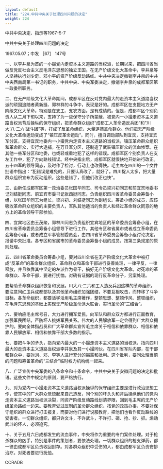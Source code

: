 ```yaml
---
layout: default
title: "224.中共中央关于处理四川问题的决定"
weight: 224
---
```


中共中央决定、指示等1967-5-7

中共中央关于处理四川问题的决定

1967.05.07；中发 ［67］ 147号

一、以李井泉为首的一小撮党内走资本主义道路的当权派，长期以来，把四川省当做反党反社会主义反毛泽东思想的独立王国。在无产阶级文化大革命中，李井泉等人坚持执行刘少奇、邓小平的资产阶级反动路线。中共中央决定撤销李井泉的中共中央西南局第一书记的职务，中共中央、中央军委决定，撤销李井泉的成都军区第一政委所职务。

二、在无产阶级文化大革命期间，成都军区在反对党内最大的走资本主义道路当权派的顽固追随者黄新挺、郭林祥的斗争中，表现是好的。成都军区在支援地方无产阶级文化大革命，特别是在支工、支农方面，是有成绩的。但是，成都军区个别负责人从二月下旬以来，支持了为一些保守分子所蒙蔽、被党内一小撮走资本主义道路当权派背后操纵的保守组织，把革命群众组织“成都工人革命造反兵团”和“川大‘八·二六’战斗团”等，打成了反革命组织，大量逮捕革命群众。他们把无产阶级文化大革命运动变成了“镇压反革命运动”。同时，擅自调动部队到宜宾，支持宜宾军分区，支持宜宾地委内一小撮党内走资本主义道路的当权派，镇压革命群众组织和革命群众，实行大逮捕。在万县军分区，还制造了武装镇压群众的流血惨案。在其他一些军分区和地委，也或轻或重地犯了这样的错误。成都军区个别负责人在支左工作中，犯了方向路线错误。经中央指出后，成都军区就很快地开始进行改正。五十四军的领导同志，及时作了检讨，行动上也改得快。毛主席在四川的一个文件批语中指出：“犯错误是难免的，只要认真改了，就好了。四川捉人太多，把大量群众组织宣布为反动组织，这些是错了，但他们改正也快”。

三、由新任成都军区第一政治委员张国华同志、司令员梁兴初同志和前宜宾地委书记刘结挺同志、前宜宾市委书记张西挺同志，负责组织四川省革命委员会筹备小组，以张国华同志为组长，梁兴初、刘结挺同志为副组长。筹备小组的成员，应该吸收革命群众组织的主要负责人，军队其他适当的负责人和经过革命群众同意的地方上的革命领导干部参加。

四、宜宾地区由王茂聚，郭林川同志负责组织宜宾地区的革命委员会筹备小组，在四川省革命委员会筹备小组领导下进行工作。其他专区和省属市或者成立革命委员会筹备小组，或者成立军事管制委员会，由四川省革命委员会筹备小组讨论决定，报请中央批准。各专区和省属市的革命委员会筹备小组的成员，按第三条规定的原则处理。

五、四川省革命委员会筹备小组，要对四川全省在无产阶级文化大革命中被打成“反革命”的革命群众组织、革命群众和革命干部进行妥善处理，一律平反，一律释放，并且依靠其中坚定的左派作为骨干，搞好无产阶级文化大革命。对死难的革命群众、革命干部，要进行抚恤。对确有证据的现行反革命分子，另案处理。

要帮助革命群众组织恢复和发展。川大八·二六和工人造反兵团这样的革命组织，要注意同红卫兵成都部队及其他革命组织加强团结，不要互相攻击，而转移了斗争目标。各革命组织，都要活学活用毛主席著作，整顿思想、整顿作风、整顿组织，在毛泽东思想的基础上实现无产阶级革命派大联合，实行革命的“三结合”。

六、要响应毛主席号召，大力进行拥军爱民，向军队和群众双方都进行正面教育，加强军民团结，严防坏人挑拨军民关系。伟大的人民解放军一定会得到广大群众拥护的。要向全体指战员和广大革命群众宣传毛主席关于相信和依靠群众、相信和依靠人民解放军、相信和依靠干部大多数的指示。

七、要把斗争的矛头，指向党内最大的一小撮走资本主义道路的当权派，指向四川最大的走资本主义道路当权派李井泉及其一小撮同伙。在四川省军队内部，在干部和群众中，要对刘、邓、李等人进行充分的揭露和批判。这个批判，要同处理当前的问题和筹备革命的“三结合”临时权力机构统一起来。

八、广泛宣传中央军委的八条命令和十条命令，中共中央关于安徽问题的决定和批语。这些文件中规定的原则，要严格执行。

九、对为党内一小撮走资本主义道路当权派操纵的保守组织主要是进行政治思想工作，使其中的广大群众觉悟起来自己造反，同个别的坏头头和背后操纵他们的党内走资本主义道路当权派决裂，同资产阶级反动路线划清界限，回到毛主席的无产阶级革命路线一边来。要教育受过压制的革命群众组织，按党的政策办事，不要对保守组织的群众进行打击报复，而要对他们进行说服教育，把他们也看作反动路线的受害者。一切群众组织，都只许文斗，不许武斗，不许打、砸、抢、抄、抓。煽动武斗的坏人，必须追究。

十、关于五月六日成都发生的流血事件，中央将作为重要的专门案件处理。对于枪杀群众的凶手，特别是事件的策划者，要依法处理。一切群众组织的枪支弹药，都一律由成都军区负责收回封存。对各群众组织中受伤的人，都由成都军区负责安排治疗。对死者要进行抚恤。

CCRADB

